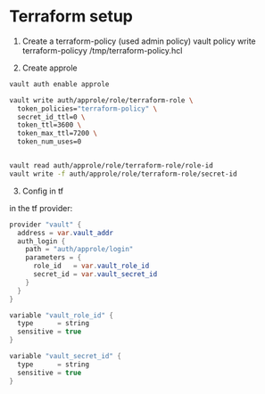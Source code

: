 # Terraform setup

1. Create a terraform-policy (used admin policy)
vault policy write terraform-policyy /tmp/terraform-policy.hcl

2. Create approle 
```bash
vault auth enable approle

vault write auth/approle/role/terraform-role \
  token_policies="terraform-policy" \
  secret_id_ttl=0 \
  token_ttl=3600 \
  token_max_ttl=7200 \
  token_num_uses=0


vault read auth/approle/role/terraform-role/role-id
vault write -f auth/approle/role/terraform-role/secret-id
```

3. Config in tf

in the tf provider:

```java
provider "vault" {
  address = var.vault_addr
  auth_login {
    path = "auth/approle/login"
    parameters = {
      role_id   = var.vault_role_id
      secret_id = var.vault_secret_id
    }
  }
}

variable "vault_role_id" {
  type      = string
  sensitive = true
}

variable "vault_secret_id" {
  type      = string
  sensitive = true
}
```


